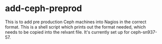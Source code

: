 # add-ceph-preprod
This is to add pre production Ceph machines into Nagios in the correct format.
This is a shell script which prints out the format needed, which needs to be copied into the relvant file.
It's currently set up for ceph-sn937-57.
